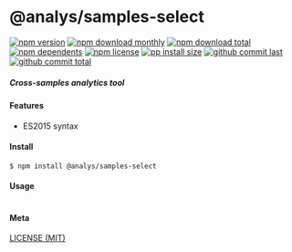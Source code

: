 # @analys/samples-select

[![npm version][badge-npm-version]][url-npm]
[![npm download monthly][badge-npm-download-monthly]][url-npm]
[![npm download total][badge-npm-download-total]][url-npm]
[![npm dependents][badge-npm-dependents]][url-github]
[![npm license][badge-npm-license]][url-npm]
[![pp install size][badge-pp-install-size]][url-pp]
[![github commit last][badge-github-last-commit]][url-github]
[![github commit total][badge-github-commit-count]][url-github]

[//]: <> (Shields)
[badge-npm-version]: https://flat.badgen.net/npm/cell/@analys/samples-select
[badge-npm-download-monthly]: https://flat.badgen.net/npm/dm/@analys/samples-select
[badge-npm-download-total]:https://flat.badgen.net/npm/dt/@analys/samples-select
[badge-npm-dependents]: https://flat.badgen.net/npm/dependents/@analys/samples-select
[badge-npm-license]: https://flat.badgen.net/npm/license/@analys/samples-select
[badge-pp-install-size]: https://flat.badgen.net/packagephobia/install/@analys/samples-select
[badge-github-last-commit]: https://flat.badgen.net/github/last-commit/hoyeungw/analys
[badge-github-commit-count]: https://flat.badgen.net/github/commits/hoyeungw/analys

[//]: <> (Link)
[url-npm]: https://npmjs.org/package/@analys/samples-select
[url-pp]: https://packagephobia.now.sh/result?p=@analys/samples-select
[url-github]: https://github.com/hoyeungw/analys

##### Cross-samples analytics tool

#### Features

- ES2015 syntax

#### Install
```console
$ npm install @analys/samples-select
```

#### Usage
```js
```

#### Meta
[LICENSE (MIT)](/LICENSE)
